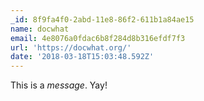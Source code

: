 ```yaml
---
_id: 8f9fa4f0-2abd-11e8-86f2-611b1a84ae15
name: docwhat
email: 4e8076a0fdac6b8f284d8b316efdf7f3
url: 'https://docwhat.org/'
date: '2018-03-18T15:03:48.592Z'
---
```

This is a *message*. Yay!
